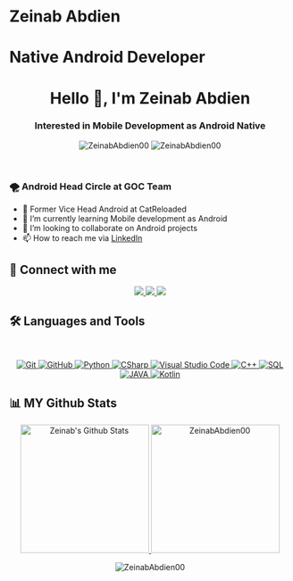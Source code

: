 # Zeinab Abdien
# Native Android Developer 
<h1 align="center">Hello 👋, I'm Zeinab Abdien</h1>
<h3 align="center">Interested in Mobile Development as Android Native</h3>
<p align="center"> <img src="https://komarev.com/ghpvc/?username=ZeinabAbdien00&label=Profile%20views&color=0e75b6&style=flat" alt="ZeinabAbdien00" />
		   <img src="https://img.shields.io/github/followers/ZeinabAbdien00?label=Followers" alt="ZeinabAbdien00" />
</p>
<br>
<!-- <img align="right" src="https://user-images.githubusercontent.com/63050133/156676671-d5b2e362-97d4-4404-9447-dd71ddfea82f.gif" width = 250px/> -->

### 🌪 Android Head Circle at GOC Team
- 💫 Former Vice Head Android at CatReloaded
- 🌱 I’m currently learning Mobile development as Android
- 💞️ I’m looking to collaborate on Android projects
- 📫 How to reach me via [LinkedIn](https://www.linkedin.com/in/zeinababdien00/)

## 📩 Connect with me
<p align="center">
<a href="mailto:suzanabdien15@gmail.com" title="Gmail">
	<img src="https://img.shields.io/badge/gmail-%23F05033.svg?style=for-the-badge&logo=gmail&logoColor=white"/>
</a>  
<a href="https://www.facebook.com/suzan.abdien/" title="Facebook">
	<img src="https://img.shields.io/badge/Facebook-%231877F2.svg?style=for-the-badge&logo=Facebook&logoColor=white"/>
</a>
<a href="https://www.linkedin.com/in/zeinababdien00/" title="LinkedIn">
	<img src="https://img.shields.io/badge/linkedin-%230077B5.svg?style=for-the-badge&logo=linkedin&logoColor=white"/>
</a>
<!-- <a href="https://www.instagram.com/suzaa_abdien/" title="Instagram">
	<img src="https://img.shields.io/badge/instagram-%230077B5.svg?style=for-the-badge&logo=instagram&logoColor=white"/>
</a> -->
</p>

## 🛠 Languages and Tools
<br>
<p align="center">
<a href="https://git-scm.com/" title="Git">
	<img src="https://img.shields.io/badge/git-%23F05033.svg?style=for-the-badge&logo=git&logoColor=white" alt="Git">
</a>
<a href="https://github.com/" title="GitHub">
	<img src="https://img.shields.io/badge/github-%23121011.svg?style=for-the-badge&logo=github&logoColor=white" alt="GitHub">
</a>
<a href="https://www.python.org/" title="Python">
	<img src="https://img.shields.io/badge/python-3670A0?style=for-the-badge&logo=python&logoColor=ffdd54" alt="Python">
</a>
<a href="https://docs.microsoft.com/en-us/dotnet/csharp/" title="CSharp">
	<img src="https://img.shields.io/badge/c%23-%23239120.svg?style=for-the-badge&logo=c-sharp&logoColor=white" alt="CSharp">
</a>
<a href="https://code.visualstudio.com/" title="Visual Studio Code">
	<img src="https://img.shields.io/badge/Visual%20Studio%20Code-0078d7.svg?style=for-the-badge&logo=visual-studio-code&logoColor=white" alt="Visual Studio Code">
</a>
<!-- <a href="" title="DOTNET">
	<img src="https://img.shields.io/badge/.NET-5C2D91?style=for-the-badge&logo=.net&logoColor=white" alt="DOTNET">
</a> -->
<a href="" title="C++">
	<img src="https://img.shields.io/badge/C%2B%2B-00599C?style=for-the-badge&logo=c%2B%2B&logoColor=white" alt="C++">
</a>
<a href="" title="SQL">
	<img src="https://img.shields.io/badge/Microsoft%20SQL%20Server-CC2927?style=for-the-badge&logo=microsoft%20sql%20server&logoColor=white" alt="SQL">
</a>
<a href="" title="JAVA">
	<img src="https://img.shields.io/badge/Java-ED8B00?style=for-the-badge&logo=java&logoColor=white" alt="JAVA">
</a>
<a href="" title="Kotlin"><img src="https://img.shields.io/badge/kotlin-BE93D4?style=for-the-badge&logo=kotlin&logoColor=white" alt="Kotlin"></a>

</p>



## 📊 MY Github Stats
<p align="center">
  <a href="https://github.com/anuraghazra/github-readme-stats">
    <img alt="Zeinab's Github Stats" src="https://github-readme-stats.vercel.app/api?username=ZeinabAbdien00&show_icons=true&count_private=true&locale=en&theme=tokyonight&layout=compact" height="230px"/>
  </a>
	<img src="https://github-readme-stats.vercel.app/api/top-langs?username=ZeinabAbdien00&langs_count=10&show_icons=true&locale=en&theme=tokyonight" alt="ZeinabAbdien00" height="230px"/>
<br/>
<p align="center"><img src="https://github-readme-streak-stats.herokuapp.com/?user=ZeinabAbdien00&theme=tokyonight_duo" alt="ZeinabAbdien00" /></p>
<br/>
<!-- <b>Note:</b> Top languages is only a metric of the languages my public code consists of and doesn't reflect experience or skill level.
</p> -->
  
<!-- <summary>
<!-- 	<b>⚡ Git profile Trophies</b> 
</summary>

<!-- <p align="center"> 
<!-- 	<a href="https://github.com/ryo-ma/github-profile-trophy">
		<img src="https://github-profile-trophy.vercel.app/?username=ZeinabAbdien00&layout=compact&theme=algolia" alt="ZeinabAbdien00" />
	</a>  
</p>


<!-- <summary><b>⚡ Recent GitHub Activity</b></summary>
<br/>
<a href="https://github.com/ZeinabAbdien00"><img alt="Zeinab Abdien's Activity Graph" src="https://activity-graph.herokuapp.com/graph?username=ZeinabAbdien00&custom_title=Zeinab%20Abdien%27s%20Contribution%20Graph&theme=react-dark" /></a>
<br/> -->


<!---
ZeinabAbdien00/ZeinabAbdien00 is a ✨ special ✨ repository because its `README.md` (this file) appears on your GitHub profile.
You can click the Preview link to take a look at your changes.
--->
